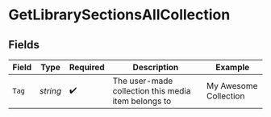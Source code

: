 # GetLibrarySectionsAllCollection


## Fields

| Field                                               | Type                                                | Required                                            | Description                                         | Example                                             |
| --------------------------------------------------- | --------------------------------------------------- | --------------------------------------------------- | --------------------------------------------------- | --------------------------------------------------- |
| `Tag`                                               | *string*                                            | :heavy_check_mark:                                  | The user-made collection this media item belongs to | My Awesome Collection                               |